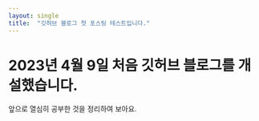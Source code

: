 ```yaml
---
layout: single
title:  "깃허브 블로그 첫 포스팅 테스트입니다."
---
```


# 2023년 4월 9일 처음 깃허브 블로그를 개설했습니다.

앞으로 열심히 공부한 것을 정리하여 보아요.
